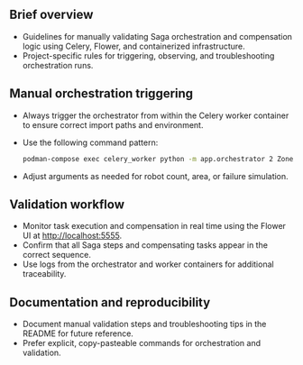 ## Brief overview

- Guidelines for manually validating Saga orchestration and compensation logic using Celery, Flower, and containerized infrastructure.
- Project-specific rules for triggering, observing, and troubleshooting orchestration runs.

## Manual orchestration triggering

- Always trigger the orchestrator from within the Celery worker container to ensure correct import paths and environment.
- Use the following command pattern:

  ```bash
  podman-compose exec celery_worker python -m app.orchestrator 2 ZoneA
  ```

- Adjust arguments as needed for robot count, area, or failure simulation.

## Validation workflow

- Monitor task execution and compensation in real time using the Flower UI at <http://localhost:5555>.
- Confirm that all Saga steps and compensating tasks appear in the correct sequence.
- Use logs from the orchestrator and worker containers for additional traceability.

## Documentation and reproducibility

- Document manual validation steps and troubleshooting tips in the README for future reference.
- Prefer explicit, copy-pasteable commands for orchestration and validation.
